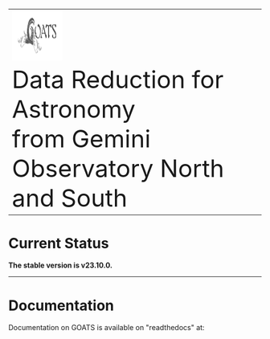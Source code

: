 <table style="width:100%">
<tr>
  <td><img src="./graphics/GOATS_logo.png" width="100" height="100"></td>
</tr>
<tr>
  <td><font size="18">Data Reduction for Astronomy <br>from Gemini Observatory North and South</font></td>
</tr>
</table>

# Current Status
**The stable version is v23.10.0.**  

---
# Documentation
Documentation on GOATS is available on "readthedocs" at:

